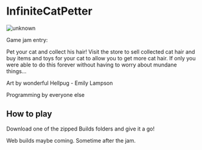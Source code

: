 # InfiniteCatPetter

![unknown](https://user-images.githubusercontent.com/25494973/133948002-f89e8db0-2823-46d6-8fbd-7cdf1b821c98.png)

Game jam entry:

Pet your cat and collect his hair! Visit the store to sell collected cat hair and buy items and toys for your cat to allow you to get more cat hair. If only you were able to do this forever without having to worry about mundane things...

Art by wonderful Hellpug - Emily Lampson

Programming by everyone else 

## How to play

Download one of the zipped Builds folders and give it a go!

Web builds maybe coming. Sometime after the jam.
